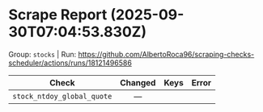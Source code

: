 # Scrape Report (2025-09-30T07:04:53.830Z)

Group: `stocks`  |  Run: https://github.com/AlbertoRoca96/scraping-checks-scheduler/actions/runs/18121496586

| Check | Changed | Keys | Error |
|---|:---:|:--|:--|
| `stock_ntdoy_global_quote` | — |  |  |

